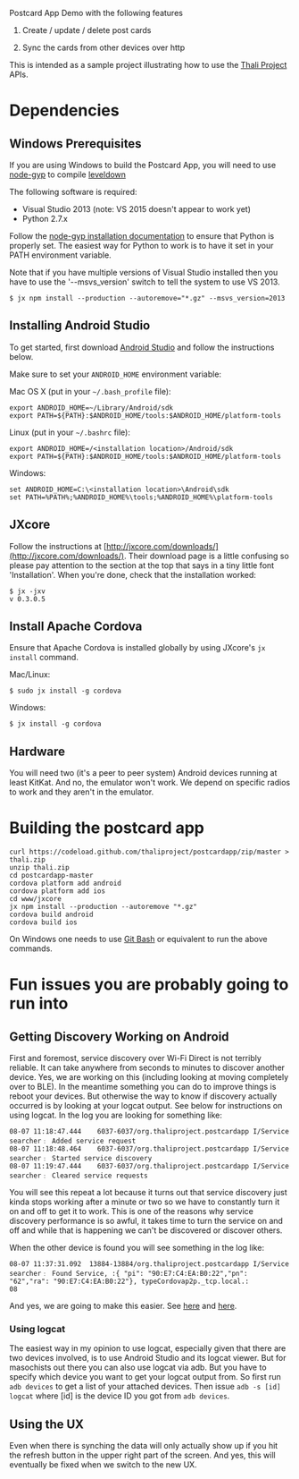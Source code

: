 Postcard App Demo with the following features

1. Create / update / delete post cards

2. Sync the cards from other devices over http

This is intended as a sample project illustrating how to use the [Thali Project](http://www.thaliproject.org) APIs.

# Dependencies

## Windows Prerequisites

If you are using Windows to build the Postcard App, you will need to use [node-gyp](https://github.com/TooTallNate/node-gyp) to compile [leveldown](https://github.com/Level/leveldown)

The following software is required:
- Visual Studio 2013 (note: VS 2015 doesn't appear to work yet)
- Python 2.7.x

Follow the [node-gyp installation documentation](https://github.com/TooTallNate/node-gyp#installation) to ensure that Python is properly set.  The easiest way for Python to work is to have it set in your PATH environment variable.

Note that if you have multiple versions of Visual Studio installed then you have to use the '--msvs_version' switch to tell the system to use VS 2013.
```
$ jx npm install --production --autoremove="*.gz" --msvs_version=2013
```

## Installing Android Studio

To get started, first download [Android Studio](http://developer.android.com/sdk/index.html) and follow the instructions below.

Make sure to set your `ANDROID_HOME` environment variable:

Mac OS X (put in your `~/.bash_profile` file):
```
export ANDROID_HOME=~/Library/Android/sdk
export PATH=${PATH}:$ANDROID_HOME/tools:$ANDROID_HOME/platform-tools
```

Linux (put in your `~/.bashrc` file):
```
export ANDROID_HOME=/<installation location>/Android/sdk
export PATH=${PATH}:$ANDROID_HOME/tools:$ANDROID_HOME/platform-tools
```

Windows:
```
set ANDROID_HOME=C:\<installation location>\Android\sdk
set PATH=%PATH%;%ANDROID_HOME%\tools;%ANDROID_HOME%\platform-tools
```

## JXcore

Follow the instructions at [http://jxcore.com/downloads/](http://jxcore.com/downloads/). Their download page is a little confusing so please pay attention to the section at the top that says in a tiny little font 'Installation'. When you're done, check that the installation worked:
```
$ jx -jxv
v 0.3.0.5
```

## Install Apache Cordova

Ensure that Apache Cordova is installed globally by using JXcore's `jx install` command.

Mac/Linux:
```
$ sudo jx install -g cordova
```

Windows:
```
$ jx install -g cordova
```
## Hardware

You will need two (it's a peer to peer system) Android devices running at least KitKat. And no, the emulator won't work. We depend on specific radios to work and they aren't in the emulator.

# Building the postcard app

```shell
curl https://codeload.github.com/thaliproject/postcardapp/zip/master > thali.zip
unzip thali.zip
cd postcardapp-master
cordova platform add android
cordova platform add ios
cd www/jxcore
jx npm install --production --autoremove "*.gz"
cordova build android
cordova build ios
```

On Windows one needs to use [Git Bash](https://git-scm.com/download/win) or equivalent to run the above commands.

# Fun issues you are probably going to run into

## Getting Discovery Working on Android
First and foremost, service discovery over Wi-Fi Direct is not terribly reliable. It can take anywhere from seconds to 
minutes to discover another device. Yes, we are working on this (including looking at moving completely over to BLE). 
In the meantime something you can do to improve things is reboot your devices. But otherwise the way to know if 
discovery actually occurred is by looking at your logcat output. See below for instructions on using logcat. In the log 
you are looking for something like:

```
08-07 11:18:47.444    6037-6037/org.thaliproject.postcardapp I/Service searcher﹕ Added service request
08-07 11:18:48.464    6037-6037/org.thaliproject.postcardapp I/Service searcher﹕ Started service discovery
08-07 11:19:47.444    6037-6037/org.thaliproject.postcardapp I/Service searcher﹕ Cleared service requests
```

You will see this repeat a lot because it turns out that service discovery just kinda stops working after a minute or 
two so we have to constantly turn it on and off to get it to work. This is one of the reasons why service discovery
performance is so awful, it takes time to turn the service on and off and while that is happening we can't be 
discovered or discover others.

When the other device is found you will see something in the log like:

```
08-07 11:37:31.092  13884-13884/org.thaliproject.postcardapp I/Service searcher﹕ Found Service, :{ "pi": "90:E7:C4:EA:B0:22","pn": "62","ra": "90:E7:C4:EA:B0:22"}, typeCordovap2p._tcp.local.:
08
```

And yes, we are going to make this easier. See [here](https://github.com/thaliproject/Thali_CordovaPlugin/issues/63) 
and [here](https://github.com/thaliproject/postcardapp/issues/19).

### Using logcat

The easiest way in my opinion to use logcat, especially given that there are two devices involved, is to use Android 
Studio and its logcat viewer. But for masochists out there you can also use logcat via adb. But you have to specify 
which device you want to get your logcat output from. So first run `adb devices` to get a list of your attached devices. 
Then issue `adb -s [id] logcat` where [id] is the device ID you got from `adb devices`.

## Using the UX

Even when there is synching the data will only actually show up if you hit the refresh button in the upper right part 
of the screen. And yes, this will eventually be fixed when we switch to the new UX.
